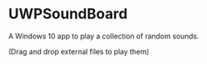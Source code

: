# UWPSoundBoard
A Windows 10 app to play a collection of random sounds.

(Drag and drop external files to play them)
